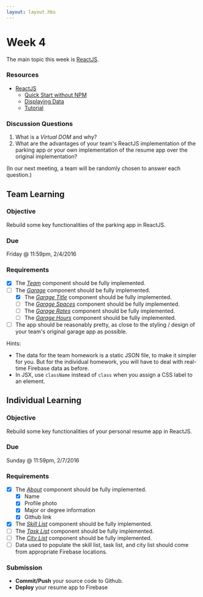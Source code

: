 ```yaml
---
layout: layout.hbs
---
```


# Week 4

The main topic this week is [ReactJS](https://facebook.github.io/react/).

### Resources

* [ReactJS](https://facebook.github.io/react/)
  * [Quick Start without NPM](https://facebook.github.io/react/docs/getting-started.html#quick-start-without-npm)
  * [Displaying Data](https://facebook.github.io/react/docs/displaying-data.html)
  * [Tutorial](https://facebook.github.io/react/docs/tutorial.html)

### Discussion Questions

1. What is a _Virtual DOM_ and why?
2. What are the advantages of your team's ReactJS implementation of the parking
app or your own implementation of the resume app over the original implementation?

(In our next meeting, a team will be randomly chosen to answer each question.)

## Team Learning

### Objective

Rebuild some key functionalities of the parking app in ReactJS.

### Due

Friday @ 11:59pm, 2/4/2016

### Requirements

* [x] The [_Team_](/apps/parking/react/components/team.js) component should be fully implemented.
* [ ] The [_Garage_](/apps/parking/react/components/garage.js) component should be fully implemented.
  * [x] The [_Garage Title_](/apps/parking/react/components/garage-title.js) component should be fully implemented.
  * [ ] The [_Garage Spaces_](/apps/parking/react/components/garage-spaces.js) component should be fully implemented.
  * [ ] The [_Garage Rates_](/apps/parking/react/components/garage-rates.js) component should be fully implemented.
  * [ ] The [_Garage Hours_](/apps/parking/react/components/garage-hours.js) component should be fully implemented.
* [ ] The app should be reasonably pretty, as close to the styling / design of your team's original garage app as possible.

Hints:
* The data for the team homework is a static JSON file, to make it simpler for you. But
for the individual homework, you will have to deal with real-time Firebase data
as before.
* In JSX, use `className` instead of `class` when you assign a CSS label to an element.

## Individual Learning

### Objective

Rebuild some key functionalities of your personal resume app in ReactJS.

### Due

Sunday @ 11:59pm, 2/7/2016

### Requirements

* [x] The [_About_](/apps/resume/react/components/about.js) component should be fully implemented.
  * [x] Name
  * [x] Profile photo
  * [x] Major or degree information
  * [x] Github link  
* [x] The [_Skill List_](/apps/resume/react/components/skill-list.js) component should be fully implemented.
* [ ] The [_Task List_](/apps/resume/react/components/task-list.js) component should be fully implemented.
* [ ] The [_City List_](/apps/resume/react/components/city-list.js) component should be fully implemented.
* [ ] Data used to populate the skill list, task list, and city list should come from
appropriate Firebase locations.

### Submission

* __Commit/Push__ your source code to Github.
* __Deploy__ your resume app to Firebase
